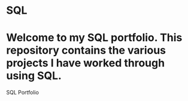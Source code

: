 # SQL
# Welcome to my SQL portfolio. This repository contains the various projects I have worked through using SQL. 
SQL Portfolio
